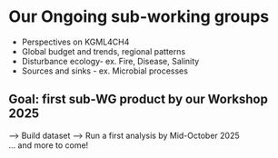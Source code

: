 # Our Ongoing sub-working groups
- Perspectives on KGML4CH4 
- Global budget and trends, regional patterns 
- Disturbance ecology- ex. Fire, Disease, Salinity
- Sources and sinks - ex. Microbial processes

## Goal: first sub-WG product by our Workshop 2025
--> Build dataset --> Run a first analysis by Mid-October 2025
<br>
… and more to come!
<br>
